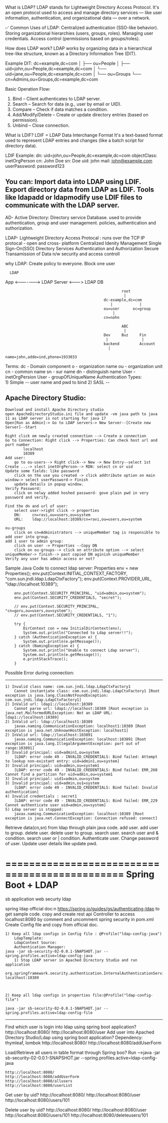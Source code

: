 What is LDAP?
LDAP stands for Lightweight Directory Access Protocol.
It's an open protocol used to access and manage directory services — like user information, authentication, and organizational data — over a network.

✅ Common Uses of LDAP:
	Centralized authentication (SSO-like behavior).
	Storing organizational hierarchies (users, groups, roles).
	Managing user credentials.
	Access control (permissions based on groups/roles).

How does LDAP work?
LDAP works by organizing data in a hierarchical tree-like structure, known as a Directory Information Tree (DIT).

Example DIT:
	dc=example,dc=com
	│
	├── ou=People
	│   ├── uid=john,ou=People,dc=example,dc=com
	│   └── uid=jane,ou=People,dc=example,dc=com
	│
	└── ou=Groups
		└── cn=Admins,ou=Groups,dc=example,dc=com

Basic Operation Flow:
1. Bind – Client authenticates to LDAP server.
2. Search – Search for data (e.g., user by email or UID).
3. Compare – Check if data matches a condition.
4. Add/Modify/Delete – Create or update directory entries (based on permission).
5. Unbind – Close connection.

What is LDIF?
LDIF = LDAP Data Interchange Format
It's a text-based format used to represent LDAP entries and changes (like a batch script for directory data).

LDIF Example:
	dn: uid=john,ou=People,dc=example,dc=com
	objectClass: inetOrgPerson
	cn: John Doe
	sn: Doe
	uid: john
	mail: john@example.com
	userPassword: password123

You can:
	Import data into LDAP using LDIF.
	Export directory data from LDAP as LDIF.
	Tools like ldapadd or ldapmodify use LDIF files to communicate with the LDAP server.
-----------------------------
AD- Active Directory: Directory service Database.
	used to provide authentication, group and user management.
	policies, authentication and suthorization.
	
LDAP- Lightweight Directory Access Protocal : runs over the TCP IP protocal - open and cross- platform
	  Centralized Idenity Management 
	  Single Sign-On(SSO)
	  Directory Services
	  Authentication and Authorization
	  Secure Transamission of Data
	  n/w security and access controll


why LDAP:
	Create policy to everyone.
	Block one user


	  LDAP
App <-------> LDAP Server <---> LDAP DB

														root
														 |
												dc-example,dc=com
												   |			|
												ou=user 	 oc=group
													|
												cn=nohn

														ABC 
													     |
												Dev		Buz		Fin
												 |				 |
												backend			Account
												  |
												name=john,adde=ind,phone=1933033

	

Terms:
	dc		- Domain component
	o		- organization name
	ou		- organization unit
	cn		- common name
	sn		- sur name
	dn		- distinguish name
	User	- inetOrgPersion
	User	- groupOfUniqueName
Authentication Types:	
	1) Simple -- user name and pwd to bind
	2) SASL   -- 

Apache Directory Studio:
-----------------------
	Download and install Apache Directory studio
	open ApacheDirectoryStudio.ini file and update -vm java path to java 11 as LDAP server is not starting for java 17
	Open[Run as Admin]-> Go to LDAP servers-> New Server--[Create new Server]--Start
	
	Right click om newly created connection --> Create a connection
	Go to Connection: Right click --> Properties: Can check host url and port number
			localhost
			10389
	Add user:
		go to ou-users--> Right click--> New -> New Entry--select 1st Create ...-> slect inetOrgPerson--> RDN: select cn or uid
	Update some fields: like password
		click on the use you created -> click addtribute option on main window-> select userPassword-> Finish
		update details in popup window.
	Verify Password:
		click on nelwy added hoshed password- gove plain pwd in very password and verify.
		
	Find the dn and url of user:
		select user->right click -> properties
		DN:		cn=ravi,ou=users,ou=system
		URL:	ldap://localhost:10389/cn=ravi,ou=users,ou=system
		
	ou-groups
		click on cn=Administrators --> uniqueMember tag is responsible to add user into group.
	add 1 user to admin group:
		click on user -> Properties --Copy DN
		click on ou-groups--> click on attribute option --> select uniqueMember-> finish--> past copied DN aginish uniqueMember
	Verify any user has admin access or not?
		

Sample Java Code to connect ldap server:
		Properties env = new Properties();
		env.put(Context.INITIAL_CONTEXT_FACTORY, "com.sun.jndi.ldap.LdapCtxFactory");
		env.put(Context.PROVIDER_URL, "ldap://localhost:10389");

		env.put(Context.SECURITY_PRINCIPAL, "uid=admin,ou=system");
		env.put(Context.SECURITY_CREDENTIALS, "secret");

		// env.put(Context.SECURITY_PRINCIPAL, "cn=goru,ou=users,ou=system");
		// env.put(Context.SECURITY_CREDENTIALS, "1");

		try {
			DirContext con = new InitialDirContext(env);
			System.out.println("Connected to Ldap server!!");
		} catch (AuthenticationException e) {
			System.out.println(e.getMessage());
		} catch (NamingException e) {
			System.out.println("Unable to connect Ldap server");
			System.out.println(e.getMessage());
			e.printStackTrace();
		}
	
Possible Error during connection:
--------------	----------------
	1) Invalid class name: com.sun.jndi.ldap.LdapCtxFactory1
		Cannot instantiate class: com.sun.jndi.ldap.LdapCtxFactory1 [Root exception is java.lang.ClassNotFoundException: com.sun.jndi.ldap.LdapCtxFactory1]
	2) InValid url: ldap1://localhost:10389
		Cannot parse url: ldap1://localhost:10389 [Root exception is java.net.MalformedURLException: Not an LDAP URL: ldap1://localhost:10389]
	2) InValid url: ldap://localhost1:10389	
		javax.naming.CommunicationException: localhost1:10389 [Root exception is java.net.UnknownHostException: localhost1]
	2) InValid url: ldap://localhost:103891	
		javax.naming.CommunicationException: localhost:103891 [Root exception is java.lang.IllegalArgumentException: port out of range:103891]
	3) Invalid principal: uid=admin1,ou=system  
		[LDAP: error code 49 - INVALID_CREDENTIALS: Bind failed: Attempt to lookup non-existant entry: uid=admin1,ou=system]
	3) Invalid principal: uid=admin,ou=system1  
		[LDAP: error code 49 - INVALID_CREDENTIALS: Bind failed: ERR_268 Cannot find a partition for uid=admin,ou=system1
	3) Invalid principal: uid1=admin,ou=system
	3) Invalid principal: uid=admin,ou1=system
		[LDAP: error code 49 - INVALID_CREDENTIALS: Bind failed: Invalid authentication]
	4) Invalid credentials : secret1
		[LDAP: error code 49 - INVALID_CREDENTIALS: Bind failed: ERR_229 Cannot authenticate user uid=admin,ou=system]
	5) Ldap server is stopped:
		javax.naming.CommunicationException: localhost:10389 [Root exception is java.net.ConnectException: Connection refused: connect]

Retrieve data(cn,sn) from ldap through plain java code.
add user.
add user to group.
delete user.
delete user to group.
search user.
search user and & condition.
search user or | condition.
Authenticate user.
Change password of user.
Update user details like update pwd.


==============================================
Spring Boot + LDAP
==============================================
	
sb application
	web
	securty
	ldap
	
spring ldap official doc:n https://spring.io/guides/gs/authenticating-ldap to get sample code.
	copy  and create rest api Controller to access localhost:8080 by comment and uncomment spring security in pom.xml
	Create Config file and copy from official doc.
	
	1) Keep all ldap configs in Config file : @Profile("ldap-config-java")
		LdapTemplate:
		LdapContext Source:
		Authentication Manager:
	java -jar sb-security-02-0.0.1-SNAPSHOT.jar --spring.profiles.active=ldap-config-java
		1) Stop LDAP server in Apached Directory Studio and run application
			org.springframework.security.authentication.InternalAuthenticationServiceException: localhost:10389
		
		
		
	2) Keep all ldap configs in properties file:@Profile("ldap-config-file")
	
	java -jar sb-security-02-0.0.1-SNAPSHOT.jar --spring.profiles.active=ldap-config-file

-------------------------
Find which user is login into ldap using spring boot application?
	http://localhost:8080/
	http://localhost:8080/user
Add user into Apached Directory Studio/Ldap using spring boot application?
	Dependency: thymleaf, lombok
	http://localhost:8080/
	http://localhost:8080/addUserForm	

Load/Retrieve all users in table format through Spring boo? Run -->java -jar sb-security-02-0.0.1-SNAPSHOT.jar --spring.profiles.active=ldap-config-java 
	
	http://localhost:8080/
	http://localhost:8080/addUserForm	
	http://localhost:8080/allusers
	http://localhost:8080/userList
	
Get user by uid?
	http://localhost:8080/
	http://localhost:8080/user
	http://localhost:8080/users/101
	
Delete user by uid?	
	http://localhost:8080/
	http://localhost:8080/user
	http://localhost:8080/users/101
	http://localhost:8080/deleteusers/101
	
